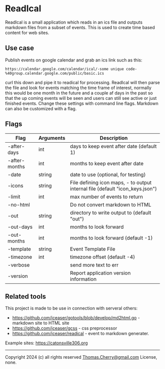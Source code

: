 # ReadIcal

ReadIcal is a small application which reads in an ics file and outputs markdown files from a subset of events. This is used to create time based content for web sites.

## Use case

Publish events on google calendar and grab an ics link such as this:

    https://calendar.google.com/calendar/ical/-some unique code-%40group.calendar.google.com/public/basic.ics

curl this down and pipe it to readical for processing. ReadIcal will then parse the file and look for events matching the time frame of interest, normally this would be one month in the future and a couple af days in the past so that the up coming events will be seen and users can still see active or just finished events. Change these settings with command line flags. Markdown can also be customized with a flag.

## Flags

| Flag          | Arguments | Description |
| ------------- | --------- | ----------- |
| -after-days   | int       | days to keep event after date (default 1)
| -after-months | int       | months to keep event after date
|  -date        | string    | date to use (optional, for testing)
|  -icons       | string    | File defining icon maps, - to output internal file (default "icon_keys.json")
|  -limit       | int       | max number of events to return
|  -no-html     |           | Do not convert markdown to HTML
|  -out         | string    | directory to write output to (default "out")
|  -out-days    | int       | months to look forward
|  -out-months  | int       | months to look forward (default -1)
|  -template    | string    | Event Template File
|  -timezone    | int       | timezone offset (default -4)
|  -verbose     |           | send more text to err
|  -version     |           | Report application version information

## Related tools

This project is made to be use in connection with serveral others:

* https://github.com/jceaser/gotools/blob/develop/md2html.go - markdown site to HTML site
* https://github.com/jceaser/gcss - css preprocessor
* https://github.com/jceaser/readical - event to markdown generater.

Example sites: https://catonsville306.org

---
Copyright 2024 (c) all rights reserved Thomas.Cherry@gmail.com
License, none.